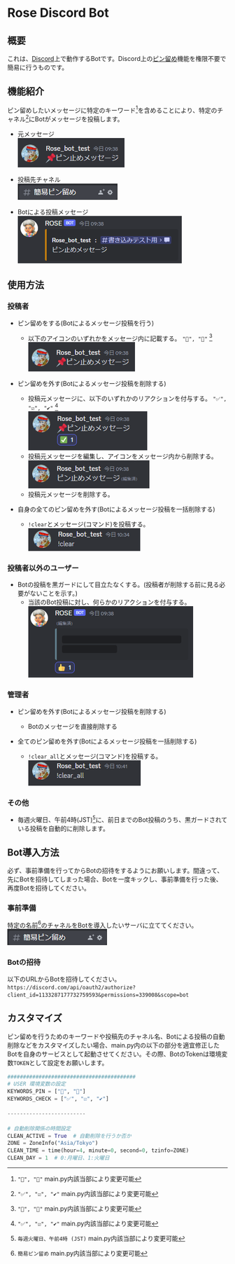 # Rose Discord Bot

## 概要

これは、[Discord](https://discord.com/)上で動作するBotです。Discord上の[ピン留め](https://support.discord.com/hc/ja/articles/221421867-How-do-I-pin-messages-)機能を権限不要で簡易に行うものです。

## 機能紹介

ピン留めしたいメッセージに特定のキーワード[^pin_key]を含めることにより、特定のチャネル[^check_key]にBotがメッセージを投稿します。

- 元メッセージ</br>
    ![cue message](./Resources/ReadMe/cue_message.png)

- 投稿先チャネル</br>
    ![channel](./Resources/ReadMe/channel.png)

- Botによる投稿メッセージ</br>
    ![post message](./Resources/ReadMe/post_message.png)

## 使用方法

### 投稿者

- ピン留めをする(Botによるメッセージ投稿を行う)
  - 以下のアイコンのいずれかをメッセージ内に記載する。
    `"📌", "📍"` [^pin_key]</br>
    ![cue message](./Resources/ReadMe/cue_message.png)

- ピン留めを外す(Botによるメッセージ投稿を削除する)
  - 投稿元メッセージに、以下のいずれかのリアクションを付与する。
    `"✅", "☑️", "✔️"` [^check_key]</br>
    ![cue checked](./Resources/ReadMe/cue_checked.png)
  - 投稿元メッセージを編集し、アイコンをメッセージ内から削除する。</br>
    ![cue edited](./Resources/ReadMe/cue_edited.png)
  - 投稿元メッセージを削除する。

- 自身の全てのピン留めを外す(Botによるメッセージ投稿を一括削除する)
  - `!clear`とメッセージ(コマンド)を投稿する。</br>
    ![command clear](./Resources/ReadMe/command_clear.png)

### 投稿者以外のユーザー

- Botの投稿を黒ガードにして目立たなくする。(投稿者が削除する前に見る必要がないことを示す。)
  - 当該のBot投稿に対し、何らかのリアクションを付与する。</br>
    ![Alt text](./Resources/ReadMe/post_hidden.png)

### 管理者

- ピン留めを外す(Botによるメッセージ投稿を削除する)
  - Botのメッセージを直接削除する

- 全てのピン留めを外す(Botによるメッセージ投稿を一括削除する)
  - `!clear_all`とメッセージ(コマンド)を投稿する。</br>
    ![Alt text](./Resources/ReadMe/command_clear_all.png)

### その他

- 毎週火曜日、午前4時(JST)[^clear_time]に、前日までのBot投稿のうち、黒ガードされている投稿を自動的に削除します。

## Bot導入方法

必ず、事前準備を行ってからBotの招待をするようにお願いします。間違って、先にBotを招待してしまった場合、Botを一度キックし、事前準備を行った後、再度Botを招待してください。

### 事前準備

特定の名前[^channel_name]のチャネルをBotを導入したいサーバに立ててください。</br>
    ![channel](./Resources/ReadMe/channel.png)

### Botの招待

以下のURLからBotを招待してください。</br>
`https://discord.com/api/oauth2/authorize?client_id=1133287177732759593&permissions=339008&scope=bot`

## カスタマイズ
ピン留めを行うためのキーワードや投稿先のチャネル名、Botによる投稿の自動削除などをカスタマイズしたい場合、main.py内の以下の部分を適宜修正したBotを自身のサービスとして起動させてください。その際、BotのTokenは環境変数`TOKEN`として設定をお願いします。

``` python
#########################################
# USER 環境変数の設定
KEYWORDS_PIN = ["📌", "📍"]
KEYWORDS_CHECK = ["✅", "☑️", "✔️"]

-------------------------

# 自動削除関係の時間設定
CLEAN_ACTIVE = True  # 自動削除を行うか否か
ZONE = ZoneInfo("Asia/Tokyo")
CLEAN_TIME = time(hour=4, minute=0, second=0, tzinfo=ZONE)
CLEAN_DAY = 1  # 0:月曜日、1:火曜日
```

[^pin_key]:`"📌", "📍"` main.py内該当部により変更可能
[^check_key]:`"✅", "☑️", "✔️"` main.py内該当部により変更可能
[^channel_name]:`簡易ピン留め` main.py内該当部により変更可能
[^clear_time]:`毎週火曜日、午前4時 (JST)` main.py内該当部により変更可能
